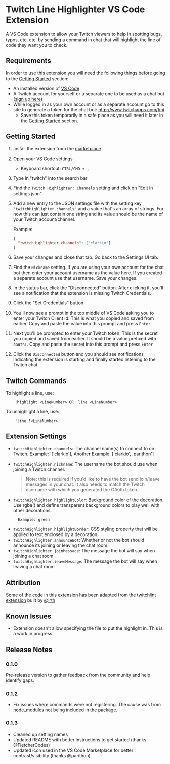 # Twitch Line Highlighter VS Code Extension

A VS Code extension to allow your Twitch viewers to help in spotting bugs, typos, etc. etc. by sending a command in chat that will highlight the line of code they want you to check.

## Requirements

In order to use this extension you will need the following things before going to the [Getting Started](#getting-started) section:

- An installed version of [VS Code](https://code.visualstudio.com)
- A Twitch account for yourself or a separate one to be used as a chat bot ([sign up here](https://www.twitch.tv/signup))
- While logged in as your own account or as a separate account go to this site to generate a token for the chat bot: http://www.twitchapps.com/tmi
  - Save this token temporarily in a safe place as you will need it later in the [Getting Started](#getting-started) section.

## Getting Started

1. Install the extension from the [marketplace](https://marketplace.visualstudio.com/items?itemName=clarkio.twitch-highlighter)
2. Open your VS Code settings

   - Keyboard shortcut: `CTRL/CMD + ,`

3. Type in "twitch" into the search bar
4. Find the `Twitch Highlighter: Channels` setting and click on "Edit in settings.json"
5. Add a new entry to the JSON settings file with the setting key `"twitchHighlighter.channels"` and a value that's an array of strings. For now this can just contain one string and its value should be the name of your Twitch account/channel.

   Example:

   ```json
   {
     "twitchHighlighter.channels": ["clarkio"]
   }
   ```

6. Save your changes and close that tab. Go back to the Settings UI tab.
7. Find the `Nickname` setting. If you are using your own account for the chat bot then enter your account username as the value here. If you created a separate account use that username. Save your changes.
8. In the status bar, click the "Disconnected" button. After clicking it, you'll see a notification that the extension is missing Twitch Credentials.
9. Click the "Set Credentials" button
10. You'll now see a prompt in the top middle of VS Code asking you to enter your Twitch Client Id. This is what you copied and saved from earlier. Copy and paste the value into this prompt and press `Enter`
11. Next you'll be prompted to enter your Twitch token. This is the secret you copied and saved from earlier. It should be a value prefixed with `oauth:`. Copy and paste the secret into this prompt and press `Enter`
12. Click the `Disconnected` button and you should see notifications indicating the extension is starting and finally started listening to the Twitch chat.

## Twitch Commands

To highlight a line, use:

        !highlight <LineNumber> OR !line <LineNumber>

To unhighlight a line, use:

        !line !<LineNumber>

## Extension Settings

- `twitchHighlighter.channels`: The channel name(s) to connect to on Twitch.
  Example: `['clarkio'], Another Example: ['clarkio', 'parithon']
- `twitchHighlighter.nickname`: The username the bot should use when joining a Twitch channel.

  > Note: this is required if you'd like to have the bot send join/leave messages in your chat. It also needs to match the Twitch username with which you generated the OAuth token.

- `twitchHighlighter.highlightColor`: Background color of the decoration. Use rgba() and define transparent background colors to play well with other decorations.

        Example: green

* `twitchHighlighter.highlightBorder`: CSS styling property that will be applied to text enclosed by a decoration.
* `twitchHighlighter.announceBot`: Whether or not the bot should announce its joining or leaving the chat room.
* `twitchHighlighter.joinMessage`: The message the bot will say when joining a chat room
* `twitchHighlighter.leaveMessage`: The message the bot will say when leaving a chat room

## Attribution

Some of the code in this extension has been adapted from the [twitchlint extension](https://github.com/irth/twitchlint) built by [@irth](https://github.com/irth)

## Known Issues

- Extension doesn't allow specifying the file to put the highlight in. This is a work in progress.

## Release Notes

### 0.1.0

Pre-release version to gather feedback from the community and help identify gaps.

### 0.1.2

- Fix issues where commands were not registering. The cause was from node_modules not being included in the package.

### 0.1.3

- Cleaned up setting names
- Updated README with better instructions to get started (thanks @FletcherCodes)
- Updated icon used in the VS Code Marketplace for better contrast/visibility (thanks @parithon)
